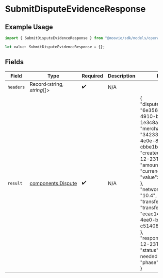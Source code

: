 # SubmitDisputeEvidenceResponse

## Example Usage

```typescript
import { SubmitDisputeEvidenceResponse } from "@moovio/sdk/models/operations";

let value: SubmitDisputeEvidenceResponse = {};
```

## Fields

| Field                                                                                                                                                                                                                                                                                                                                                                                                   | Type                                                                                                                                                                                                                                                                                                                                                                                                    | Required                                                                                                                                                                                                                                                                                                                                                                                                | Description                                                                                                                                                                                                                                                                                                                                                                                             | Example                                                                                                                                                                                                                                                                                                                                                                                                 |
| ------------------------------------------------------------------------------------------------------------------------------------------------------------------------------------------------------------------------------------------------------------------------------------------------------------------------------------------------------------------------------------------------------- | ------------------------------------------------------------------------------------------------------------------------------------------------------------------------------------------------------------------------------------------------------------------------------------------------------------------------------------------------------------------------------------------------------- | ------------------------------------------------------------------------------------------------------------------------------------------------------------------------------------------------------------------------------------------------------------------------------------------------------------------------------------------------------------------------------------------------------- | ------------------------------------------------------------------------------------------------------------------------------------------------------------------------------------------------------------------------------------------------------------------------------------------------------------------------------------------------------------------------------------------------------- | ------------------------------------------------------------------------------------------------------------------------------------------------------------------------------------------------------------------------------------------------------------------------------------------------------------------------------------------------------------------------------------------------------- |
| `headers`                                                                                                                                                                                                                                                                                                                                                                                               | Record<string, *string*[]>                                                                                                                                                                                                                                                                                                                                                                              | :heavy_check_mark:                                                                                                                                                                                                                                                                                                                                                                                      | N/A                                                                                                                                                                                                                                                                                                                                                                                                     |                                                                                                                                                                                                                                                                                                                                                                                                         |
| `result`                                                                                                                                                                                                                                                                                                                                                                                                | [components.Dispute](../../models/components/dispute.md)                                                                                                                                                                                                                                                                                                                                                | :heavy_check_mark:                                                                                                                                                                                                                                                                                                                                                                                      | N/A                                                                                                                                                                                                                                                                                                                                                                                                     | {<br/>"disputeID": "6e356108-fdfa-4910-bbe4-1e3c8abf5520",<br/>"merchantAccountID": "34233b72-780c-4e0e-8b08-cbbe1bc878f8",<br/>"createdOn": "2024-12-23T17:55:00Z",<br/>"amount": {<br/>"currency": "USD",<br/>"value": 257753<br/>},<br/>"networkReasonCode": "10.4",<br/>"transfer": {<br/>"transferID": "ecac148a-917e-4ee0-b46a-c51408939fff"<br/>},<br/>"respondBy": "2024-12-23T18:55:00Z",<br/>"status": "response-needed",<br/>"phase": "chargeback"<br/>} |
